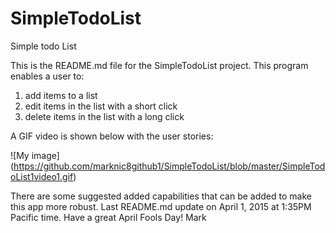 # SimpleTodoList
Simple todo List

This is the README.md file for the SimpleTodoList project.
This program enables a user to:
1. add items to a list
2. edit items in the list with a short click
3. delete items in the list with a long click

A GIF video is shown below with the user stories:

![My image]
(https://github.com/marknic8github1/SimpleTodoList/blob/master/SimpleTodoList1video1.gif)

There are some suggested added capabilities that can be added to make this app more robust.
Last README.md update on April 1, 2015 at 1:35PM Pacific time.
Have a great April Fools Day!
Mark

